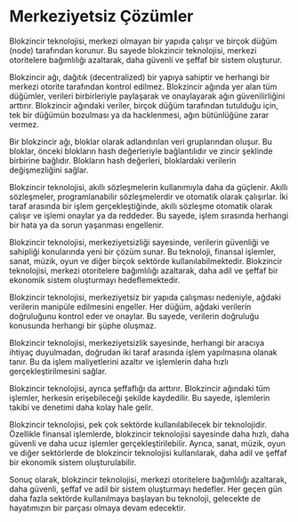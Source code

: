 # Merkeziyetsiz Çözümler

Blokzincir teknolojisi, merkezi olmayan bir yapıda çalışır ve birçok düğüm (node) tarafından korunur. Bu sayede blokzincir teknolojisi, merkezi otoritelere bağımlılığı azaltarak, daha güvenli ve şeffaf bir sistem oluşturur.

Blokzincir ağı, dağıtık (decentralized) bir yapıya sahiptir ve herhangi bir merkezi otorite tarafından kontrol edilmez. Blokzincir ağında yer alan tüm düğümler, verileri birbirleriyle paylaşarak ve onaylayarak ağın güvenilirliğini arttırır. Blokzincir ağındaki veriler, birçok düğüm tarafından tutulduğu için, tek bir düğümün bozulması ya da hacklenmesi, ağın bütünlüğüne zarar vermez.

Bir blokzincir ağı, bloklar olarak adlandırılan veri gruplarından oluşur. Bu bloklar, önceki blokların hash değerleriyle bağlantılıdır ve zincir şeklinde birbirine bağlıdır. Blokların hash değerleri, bloklardaki verilerin değişmezliğini sağlar.

Blokzincir teknolojisi, akıllı sözleşmelerin kullanımıyla daha da güçlenir. Akıllı sözleşmeler, programlanabilir sözleşmelerdir ve otomatik olarak çalışırlar. İki taraf arasında bir işlem gerçekleştiğinde, akıllı sözleşme otomatik olarak çalışır ve işlemi onaylar ya da reddeder. Bu sayede, işlem sırasında herhangi bir hata ya da sorun yaşanması engellenir.

Blokzincir teknolojisi, merkeziyetsizliği sayesinde, verilerin güvenliği ve sahipliği konularında yeni bir çözüm sunar. Bu teknoloji, finansal işlemler, sanat, müzik, oyun ve diğer birçok sektörde kullanılabilmektedir. Blokzincir teknolojisi, merkezi otoritelere bağımlılığı azaltarak, daha adil ve şeffaf bir ekonomik sistem oluşturmayı hedeflemektedir.

Blokzincir teknolojisi, merkeziyetsiz bir yapıda çalışması nedeniyle, ağdaki verilerin manipüle edilmesini engeller. Her düğüm, ağdaki verilerin doğruluğunu kontrol eder ve onaylar. Bu sayede, verilerin doğruluğu konusunda herhangi bir şüphe oluşmaz.

Blokzincir teknolojisi, merkeziyetsizlik sayesinde, herhangi bir aracıya ihtiyaç duyulmadan, doğrudan iki taraf arasında işlem yapılmasına olanak tanır. Bu da işlem maliyetlerini azaltır ve işlemlerin daha hızlı gerçekleştirilmesini sağlar.

Blokzincir teknolojisi, ayrıca şeffaflığı da arttırır. Blokzincir ağındaki tüm işlemler, herkesin erişebileceği şekilde kaydedilir. Bu sayede, işlemlerin takibi ve denetimi daha kolay hale gelir.

Blokzincir teknolojisi, pek çok sektörde kullanılabilecek bir teknolojidir. Özellikle finansal işlemlerde, blokzincir teknolojisi sayesinde daha hızlı, daha güvenli ve daha ucuz işlemler gerçekleştirilebilir. Ayrıca, sanat, müzik, oyun ve diğer sektörlerde de blokzincir teknolojisi kullanılarak, daha adil ve şeffaf bir ekonomik sistem oluşturulabilir.

Sonuç olarak, blokzincir teknolojisi, merkezi otoritelere bağımlılığı azaltarak, daha güvenli, şeffaf ve adil bir sistem oluşturmayı hedefler. Her geçen gün daha fazla sektörde kullanılmaya başlayan bu teknoloji, gelecekte de hayatımızın bir parçası olmaya devam edecektir.